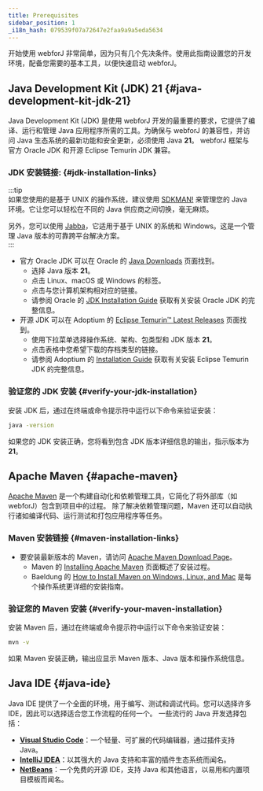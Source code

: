 ```yaml
---
title: Prerequisites
sidebar_position: 1
_i18n_hash: 079539f07a72647e2faa9a9a5eda5634
---
```

开始使用 webforJ 非常简单，因为只有几个先决条件。使用此指南设置您的开发环境，配备您需要的基本工具，以便快速启动 webforJ。

## Java Development Kit (JDK) 21 {#java-development-kit-jdk-21}

Java Development Kit (JDK) 是使用 webforJ 开发的最重要的要求，它提供了编译、运行和管理 Java 应用程序所需的工具。为确保与 webforJ 的兼容性，并访问 Java 生态系统的最新功能和安全更新，必须使用 Java **21**。 webforJ 框架与官方 Oracle JDK 和开源 Eclipse Temurin JDK 兼容。

### JDK 安装链接: {#jdk-installation-links}
:::tip  
如果您使用的是基于 UNIX 的操作系统，建议使用 [SDKMAN!](https://sdkman.io/) 来管理您的 Java 环境。它让您可以轻松在不同的 Java 供应商之间切换，毫无麻烦。  

另外，您可以使用 [Jabba](https://github.com/shyiko/jabba)，它适用于基于 UNIX 的系统和 Windows。这是一个管理 Java 版本的可靠跨平台解决方案。  
:::

- 官方 Oracle JDK 可以在 Oracle 的 [Java Downloads](https://www.oracle.com/java/technologies/downloads/) 页面找到。 
  - 选择 Java 版本 **21**。
  - 点击 Linux、macOS 或 Windows 的标签。
  - 点击与您计算机架构相对应的链接。 
  - 请参阅 Oracle 的 [JDK Installation Guide](https://docs.oracle.com/en/java/javase/23/install/overview-jdk-installation.html) 获取有关安装 Oracle JDK 的完整信息。
- 开源 JDK 可以在 Adoptium 的 [Eclipse Temurin™ Latest Releases](https://adoptium.net/temurin/releases/) 页面找到。 
  - 使用下拉菜单选择操作系统、架构、包类型和 JDK 版本 **21**。 
  - 点击表格中您希望下载的存档类型的链接。
  - 请参阅 Adoptium 的 [Installation Guide](https://adoptium.net/installation/) 获取有关安装 Eclipse Temurin JDK 的完整信息。

### 验证您的 JDK 安装 {#verify-your-jdk-installation}
安装 JDK 后，通过在终端或命令提示符中运行以下命令来验证安装：

```bash
java -version
```

如果您的 JDK 安装正确，您将看到包含 JDK 版本详细信息的输出，指示版本为 **21**。

## Apache Maven {#apache-maven}

[Apache Maven](https://maven.apache.org/index.html) 是一个构建自动化和依赖管理工具，它简化了将外部库（如 webforJ）包含到项目中的过程。 除了解决依赖管理问题，Maven 还可以自动执行诸如编译代码、运行测试和打包应用程序等任务。

### Maven 安装链接 {#maven-installation-links}
- 要安装最新版本的 Maven，请访问 [Apache Maven Download Page](https://maven.apache.org/download.cgi)。 
  - Maven 的 [Installing Apache Maven](https://maven.apache.org/install.html) 页面概述了安装过程。 
  - Baeldung 的 [How to Install Maven on Windows, Linux, and Mac](https://www.baeldung.com/install-maven-on-windows-linux-mac) 是每个操作系统更详细的安装指南。

### 验证您的 Maven 安装 {#verify-your-maven-installation}

安装 Maven 后，通过在终端或命令提示符中运行以下命令来验证安装：

```bash
mvn -v
```

如果 Maven 安装正确，输出应显示 Maven 版本、Java 版本和操作系统信息。

## Java IDE {#java-ide}

Java IDE 提供了一个全面的环境，用于编写、测试和调试代码。您可以选择许多 IDE，因此可以选择适合您工作流程的任何一个。 一些流行的 Java 开发选择包括：

- **[Visual Studio Code](https://code.visualstudio.com/Download)**：一个轻量、可扩展的代码编辑器，通过插件支持 Java。
- **[IntelliJ IDEA](https://www.jetbrains.com/idea/download/)**：以其强大的 Java 支持和丰富的插件生态系统而闻名。
- **[NetBeans](https://netbeans.apache.org/download/index.html)**：一个免费的开源 IDE，支持 Java 和其他语言，以易用和内置项目模板而闻名。
